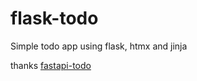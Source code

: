 # flask-todo

Simple todo app using flask, htmx and jinja



thanks [fastapi-todo](https://github.com/renceInbox/fastapi-todo)
